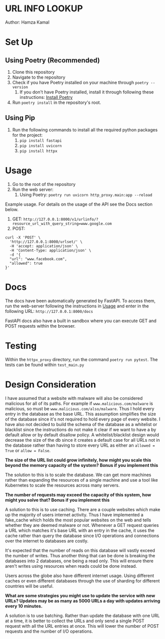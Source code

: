 # URL INFO LOOKUP
Author: Hamza Kamal

# Set Up

## Using Poetry (Recommended)
1. Clone this repository
2. Navigate to the repository
3. Check if you have Poetry installed on your machine through `poetry --version`
   1. If you don't have Poetry installed, install it through following these instructions: [Install Poetry](https://python-poetry.org/docs/#installation)
4. Run `poetry install` in the repository's root.

## Using Pip
1. Run the following commands to install all the required python packages for the project:
   1. `pip install fastapi`
   2. `pip install uvicorn`
   3. `pip install httpx`

# Usage

1. Go to the root of the repository
2. Run the web server:
   1. Using Poetry: `poetry run uvicorn http_proxy.main:app --reload`

Example usage. For details on the usage of the API see the Docs section below.
1. GET: `http://127.0.0.1:8000/v1/urlinfo/?resource_url_with_query_string=www.google.com`
2. POST: 
```
curl -X 'POST' \
  'http://127.0.0.1:8000/urlset/' \
  -H 'accept: application/json' \
  -H 'Content-Type: application/json' \
  -d '{
  "url": "www.facebook.com",
  "allowed": true
}'
```

# Docs

The docs have been automatically generated by FastAPI. To access them, run the web-server following the instructions in [Usage](#usage) and enter in the following URL:
`http://127.0.0.1:8000/docs`

FastAPI docs also have a built in sandbox where you can execute GET and POST requests within the browser.


# Testing

Within the `httpx_proxy` directory, run the command `poetry run pytest`. The tests can be found within `test_main.py`

# Design Consideration

I have assumed that a website with malware will also be considered malicious for all of its paths. For example if `www.malicious.com/malware` is malicious, so must be `www.malicious.com/also/malware`. Thus I hold every entry in the database as the base URL. This assumption simplifies the size of the database since it's not required to hold every page of every website. I have also not decided to build the schema of the database as a whitelist or blacklist since the instructions do not make it clear if we want to have a by default allow or by default disallow policy. A whitelist/blacklist design would decrease the size of the db since it creates a default case for all URLs not in the database rather than having to store every URL as either an `allowed = True` or `allow = False`.

**The size of the URL list could grow infinitely, how might you scale this beyond the
memory capacity of the system? Bonus if you implement this**

The solution to this is to scale the database. We can get more machines rather than expanding the resources of a single machine and use a tool like Kubernetes to scale the resources across many servers.  

**The number of requests may exceed the capacity of this system, how might you solve
that? Bonus if you implement this**

A solution to this is to use caching. There are a couple websites which make up the majority of users internet activity. Thus I have implemented a fake_cache which holds the most popular websites on the web and tells whether they are deemed malware or not. Whenever a GET request queries a URL which matches it's base URL with an entry in the cache, it uses the cache rather than query the database since I/O operations and connections over the internet to databases are costly.

It's expected that the number of reads on this database will vastly exceed the number of writes. Thus another thing that can be done is breaking the databases into 2 databases, one being a read only. This will ensure there aren't writes using resources when reads could be done instead.

Users across the globe also have different internet usage. Using different caches or even different databases through the use of sharding for different countries will be useful.

**What are some strategies you might use to update the service with new URLs? Updates
may be as many as 5000 URLs a day with updates arriving every 10 minutes.**

A solution is to use batching. Rather than update the database with one URL at a time, it is better to collect the URLs and only send a single POST request with all the URL entries at once. This will lower the number of POST requests and the number of I/O operations.